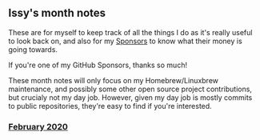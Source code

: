 ## Issy's month notes

These are for myself to keep track of all the things I do as it's
really useful to look back on, and also for my
[Sponsors](https://github.com/sponsors/issyl0) to know what their
money is going towards.

If you're one of my GitHub Sponsors, thanks so much!

These month notes will only focus on my Homebrew/Linuxbrew
maintenance, and possibly some other open source project
contributions, but crucialy not my day job. However, given my day job
is mostly commits to public repositories, they're easy to find if
you're interested.

### [February 2020](2020-02.md)

